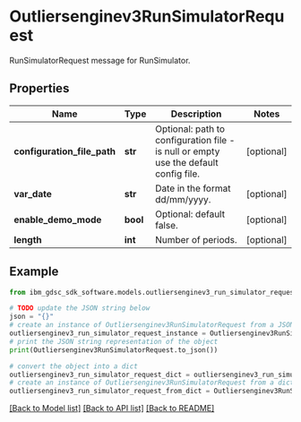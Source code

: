 # Outliersenginev3RunSimulatorRequest

RunSimulatorRequest message for RunSimulator.

## Properties

Name | Type | Description | Notes
------------ | ------------- | ------------- | -------------
**configuration_file_path** | **str** | Optional: path to configuration file - is null or empty use the default config file. | [optional] 
**var_date** | **str** | Date in the format dd/mm/yyyy. | [optional] 
**enable_demo_mode** | **bool** | Optional: default false. | [optional] 
**length** | **int** | Number of periods. | [optional] 

## Example

```python
from ibm_gdsc_sdk_software.models.outliersenginev3_run_simulator_request import Outliersenginev3RunSimulatorRequest

# TODO update the JSON string below
json = "{}"
# create an instance of Outliersenginev3RunSimulatorRequest from a JSON string
outliersenginev3_run_simulator_request_instance = Outliersenginev3RunSimulatorRequest.from_json(json)
# print the JSON string representation of the object
print(Outliersenginev3RunSimulatorRequest.to_json())

# convert the object into a dict
outliersenginev3_run_simulator_request_dict = outliersenginev3_run_simulator_request_instance.to_dict()
# create an instance of Outliersenginev3RunSimulatorRequest from a dict
outliersenginev3_run_simulator_request_from_dict = Outliersenginev3RunSimulatorRequest.from_dict(outliersenginev3_run_simulator_request_dict)
```
[[Back to Model list]](../README.md#documentation-for-models) [[Back to API list]](../README.md#documentation-for-api-endpoints) [[Back to README]](../README.md)


